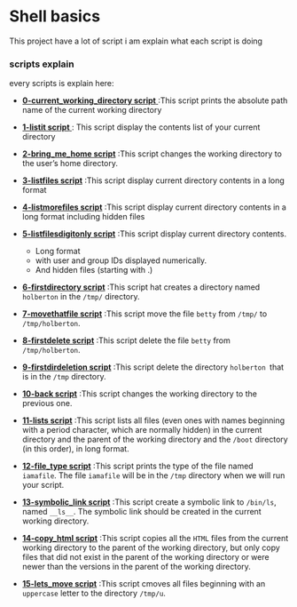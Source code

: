 # Shell basics

This project have a lot of script i am explain what each script is doing


### scripts explain

every scripts is explain here:

- [**0-current_working_directory script** ](./0-current_working_directory) :This script prints the absolute path name of the current working directory

- [**1-listit script** ](./1-listit) : This script display the contents list of your current directory

- [ **2-bring_me_home script**](./2-bring_me_home) :This script  changes the working directory to the user’s home directory.

- [ **3-listfiles script**](./3-listfiles) :This script  display current directory contents in a long format

- [ **4-listmorefiles script**](./4-listmorefiles) :This script  display current directory contents in a long format including hidden files

- [ **5-listfilesdigitonly script**](./5-listfilesdigitonly) :This script  display current directory contents.
    - Long format
    - with user and group IDs displayed numerically.
    - And hidden files (starting with .)
 
- [ **6-firstdirectory script**](./6-firstdirectory) :This script  hat creates a directory named ```holberton``` in the ```/tmp/``` directory.

- [ **7-movethatfile script**](./7-movethatfile) :This script move the file ```betty``` from ```/tmp/``` to ```/tmp/holberton```.

- [ **8-firstdelete script**](./8-firstdelete) :This script delete the file ```betty``` from  ```/tmp/holberton```.

- [**9-firstdirdeletion script**](./9-firstdirdeletion) :This script delete the directory ```holberton ```that is in the ```/tmp``` directory.

- [**10-back script**](./10-back) :This script changes the working directory to the previous one.

- [**11-lists script**](./11-lists) :This script lists all files (even ones with names beginning with a period character, which are normally hidden) in the current directory and the parent of the working directory and the ```/boot``` directory (in this order), in long format.

- [**12-file_type script**](./12-file_type) :This script  prints the type of the file named ```iamafile```. The file ```iamafile``` will be in the ```/tmp``` directory when we will run your script.

- [**13-symbolic_link script**](./13-symbolic_link) :This script create a symbolic link to ```/bin/ls```, named ```__ls__```. The symbolic link should be created in the current working directory.

- [**14-copy_html script**](./14-copy_html) :This script copies all the ```HTML``` files from the current working directory to the parent of the working directory, but only copy files that did not exist in the parent of the working directory or were newer than the versions in the parent of the working directory.

- [**15-lets_move script**](./14-copy_html) :This script cmoves all files beginning with an ```uppercase``` letter to the directory ```/tmp/u```.



